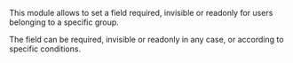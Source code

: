 This module allows to set a field required, invisible or readonly for
users belonging to a specific group.

The field can be required, invisible or readonly in any case, or
according to specific conditions.
